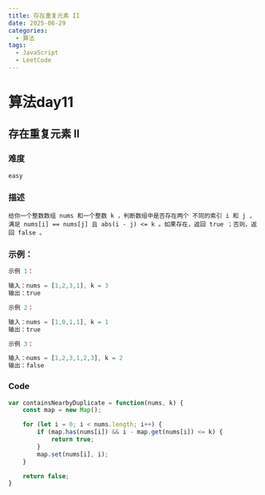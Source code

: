 ```yaml
---
title: 存在重复元素 II
date: 2025-06-29
categories:
  - 算法
tags:
  - JavaScript
  - LeetCode
---
```


# 算法day11

## 存在重复元素 II

### 难度

```easy```

### 描述

```
给你一个整数数组 nums 和一个整数 k ，判断数组中是否存在两个 不同的索引 i 和 j ，满足 nums[i] == nums[j] 且 abs(i - j) <= k 。如果存在，返回 true ；否则，返回 false 。

```


### 示例：
```js
示例 1：

输入：nums = [1,2,3,1], k = 3
输出：true

示例 2：

输入：nums = [1,0,1,1], k = 1
输出：true

示例 3：

输入：nums = [1,2,3,1,2,3], k = 2
输出：false
```

### Code

```js
var containsNearbyDuplicate = function(nums, k) {
    const map = new Map();

    for (let i = 0; i < nums.length; i++) {
        if (map.has(nums[i]) && i - map.get(nums[i]) <= k) {
            return true;
        }
        map.set(nums[i], i);
    }

    return false;
}
```